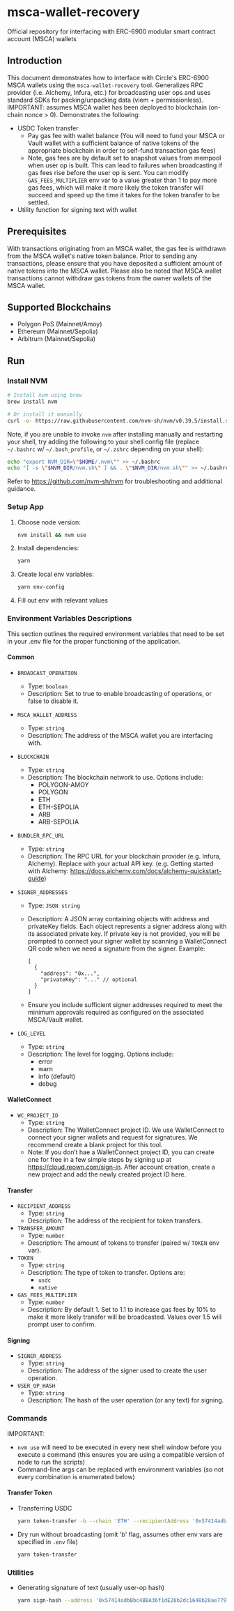 # msca-wallet-recovery

Official repository for interfacing with ERC-6900 modular smart contract account (MSCA) wallets

## Introduction

This document demonstrates how to interface with Circle's ERC-6900 MSCA wallets using the `msca-wallet-recovery` tool.
Generalizes RPC provider (i.e. Alchemy, Infura, etc.) for broadcasting user ops and uses standard SDKs for packing/unpacking data (viem + permissionless).
IMPORTANT: assumes MSCA wallet has been deployed to blockchain (on-chain nonce > 0). Demonstrates the following:

- USDC Token transfer
  - Pay gas fee with wallet balance (You will need to fund your MSCA or Vault wallet with a sufficient balance of native tokens of the appropriate blockchain in order to self-fund transaction gas fees)
  - Note, gas fees are by default set to snapshot values from mempool when user op is built. This can lead to failures when broadcasting if gas fees rise before the user op is sent. You can modify `GAS_FEES_MULTIPLIER` env var to a value greater than 1 to pay more gas fees, which will make it more likely the token transfer will succeed and speed up the time it takes for the token transfer to be settled.
- Utility function for signing text with wallet

## Prerequisites

With transactions originating from an MSCA wallet, the gas fee is withdrawn from the MSCA wallet's native token balance. Prior to sending any transactions, please ensure that you have deposited a sufficient amount of native tokens into the MSCA wallet. Please also be noted that MSCA wallet transactions cannot withdraw gas tokens from the owner wallets of the MSCA wallet.

## Supported Blockchains

- Polygon PoS (Mainnet/Amoy)
- Ethereum (Mainnet/Sepolia)
- Arbitrum (Mainnet/Sepolia)

## Run

### Install NVM

```bash
# Install nvm using brew
brew install nvm
```

```bash
# Or install it manually
curl -o- https://raw.githubusercontent.com/nvm-sh/nvm/v0.39.5/install.sh | bash
```

Note, if you are unable to invoke `nvm` after installing manually and restarting your shell, try adding the following to your shell config file (replace `~/.bashrc` w/ `~/.bash_profile`, or `~/.zshrc` depending on your shell):

```bash
echo "export NVM_DIR=\"$HOME/.nvm\"" >> ~/.bashrc
echo "[ -s \"$NVM_DIR/nvm.sh\" ] && . \"$NVM_DIR/nvm.sh\"" >> ~/.bashrc
```

Refer to <https://github.com/nvm-sh/nvm> for troubleshooting and additional guidance.

### Setup App

1. Choose node version:

    ```bash
    nvm install && nvm use
    ```

2. Install dependencies:

    ```bash
    yarn
    ```

3. Create local env variables:

    ```bash
    yarn env-config
    ```

4. Fill out env with relevant values

### Environment Variables Descriptions

This section outlines the required environment variables that need to be set in your .env file for the proper functioning of the application.

#### Common

- `BROADCAST_OPERATION`
  - Type: `boolean`
  - Description: Set to true to enable broadcasting of operations, or false to disable it.
- `MSCA_WALLET_ADDRESS`
  - Type: `string`
  - Description: The address of the MSCA wallet you are interfacing with.
- `BLOCKCHAIN`
  - Type: `string`
  - Description: The blockchain network to use. Options include:
    - POLYGON-AMOY
    - POLYGON
    - ETH
    - ETH-SEPOLIA
    - ARB
    - ARB-SEPOLIA
- `BUNDLER_RPC_URL`
  - Type: `string`
  - Description: The RPC URL for your blockchain provider (e.g. Infura, Alchemy). Replace <api-key> with your actual API key. (e.g. Getting started with Alchemy: <https://docs.alchemy.com/docs/alchemy-quickstart-guide>)
- `SIGNER_ADDRESSES`
  - Type: `JSON string`
  - Description: A JSON array containing objects with address and privateKey fields. Each object represents a signer address along with its associated private key. If private key is not provided, you will be prompted to connect your signer wallet by scanning a WalletConnect QR code when we need a signature from the signer. Example:

    ```jsonc
    [
      {
        "address": "0x...",
        "privateKey": "..." // optional 
      }
    ]
    ```

  - Ensure you include sufficient signer addresses required to meet the minimum approvals required as configured on the associated MSCA/Vault wallet.

- `LOG_LEVEL`
  - Type: `string`
  - Description: The level for logging. Options include:
    - error
    - warn
    - info (default)
    - debug

#### WalletConnect

- `WC_PROJECT_ID`
  - Type: `string`
  - Description: The WalletConnect project ID. We use WalletConnect to connect your signer wallets and request for signatures. We recommend create a blank project for this tool.
  - Note: If you don’t hae a WalletConnect project ID, you can create one for free in a few simple steps by signing up at <https://cloud.reown.com/sign-in>. After account creation, create a new project and add the newly created project ID here.

#### Transfer

- `RECIPIENT_ADDRESS`
  - Type: `string`
  - Description: The address of the recipient for token transfers.
- `TRANSFER_AMOUNT`
  - Type: `number`
  - Description: The amount of tokens to transfer (paired w/ `TOKEN` env var).
- `TOKEN`
  - Type: `string`
  - Description: The type of token to transfer. Options are:
    - `usdc`
    - `native`
- `GAS_FEES_MULTIPLIER`
  - Type: `number`
  - Description: By default 1. Set to 1.1 to increase gas fees by 10% to make it more likely transfer will be broadcasted. Values over 1.5 will prompt user to confirm.

#### Signing

- `SIGNER_ADDRESS`
  - Type: `string`
  - Description: The address of the signer used to create the user operation.
- `USER_OP_HASH`
  - Type: `string`
  - Description: The hash of the user operation (or any text) for signing.

### Commands

IMPORTANT:

- `nvm use` will need to be executed in every new shell window before you execute a command (this ensures you are using a compatible version of node to run the scripts)
- Command-line args can be replaced with environment variables (so not every combination is enumerated below)

#### Transfer Token

- Transferring USDC

    ```bash
    yarn token-transfer -b --chain 'ETH' --recipientAddress '0x57414adbBbc4BBA36f1dE26b2dc1648b28ae7799' --token 'usdc' --amount 20
    ```

- Dry run without broadcasting (omit 'b' flag, assumes other env vars are specified in `.env` file)

    ```bash
    yarn token-transfer
    ```

### Utilities

- Generating signature of text (usually user-op hash)

    ```bash
    yarn sign-hash --address '0x57414adbBbc4BBA36f1dE26b2dc1648b28ae7799' -h '0x18665d142761a71a984f6d894f3a0c94b2ef271adf1fe9ada30e1dabaa88cc77'
    ```
